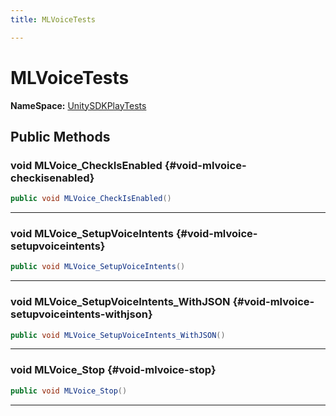 ```yaml
---
title: MLVoiceTests

---
```


# MLVoiceTests



**NameSpace:** 
[UnitySDKPlayTests](/versioned_docs/version-02-Aug-2023/unity-api/api/UnitySDKPlayTests/UnitySDKPlayTests.md) 








## Public Methods

### void MLVoice_CheckIsEnabled {#void-mlvoice-checkisenabled}

```csharp
public void MLVoice_CheckIsEnabled()
```






-----------

### void MLVoice_SetupVoiceIntents {#void-mlvoice-setupvoiceintents}

```csharp
public void MLVoice_SetupVoiceIntents()
```






-----------

### void MLVoice_SetupVoiceIntents_WithJSON {#void-mlvoice-setupvoiceintents-withjson}

```csharp
public void MLVoice_SetupVoiceIntents_WithJSON()
```






-----------

### void MLVoice_Stop {#void-mlvoice-stop}

```csharp
public void MLVoice_Stop()
```






-----------


